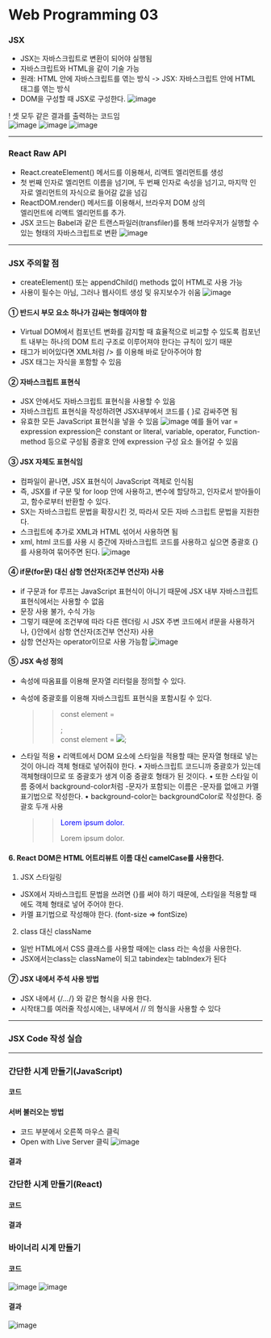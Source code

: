 # Web Programming 03

### JSX
- JSX는 자바스크립트로 변환이 되어야 실행됨
- 자바스크립트와 HTML을 같이 기술 가능
- 원래: HTML 안에 자바스크립트를 엮는 방식 -> JSX: 자바스크립트 안에 HTML 태그를 엮는 방식
- DOM을 구성할 때 JSX로 구성한다.
![image](https://github.com/Gnyo/React/assets/102850495/83ff0565-b94d-4714-a9ac-a5568b089c36)

! 셋 모두 같은 결과를 출력하는 코드임</br>
![image](https://github.com/Gnyo/React/assets/102850495/971c12e4-ad59-4d5b-9394-49c6696aa5a8)
![image](https://github.com/Gnyo/React/assets/102850495/cad02242-077d-4524-8554-d46712b0ac66)
![image](https://github.com/Gnyo/React/assets/102850495/eda025a3-ac65-4ad0-b606-423b81352578)

---

### React Raw API
- React.createElement() 메서드를 이용해서, 리액트 엘리먼트를 생성
- 첫 번째 인자로 엘리먼트 이름을 넘기며, 두 번째 인자로 속성을 넘기고, 마지막 인자로 엘리먼트의 자식으로
들어갈 값을 넘김
- ReactDOM.render() 메서드를 이용해서, 브라우저 DOM 상의 <div> 엘리먼트에 리액트 엘리먼트를 추가.
- JSX 코드는 Babel과 같은 트랜스파일러(transfiler)를 통해 브라우저가 실행할 수 있는 형태의 자바스크립트로
변환
![image](https://github.com/Gnyo/React/assets/102850495/fd3f4b7b-a7ea-400d-874d-f1ad31d91a41)

---

### JSX 주의할 점
- createElement() 또는 appendChild() methods 없이 HTML로 사용 가능
- 사용이 필수는 아님, 그러나 웹사이트 생성 및 유지보수가 쉬움
![image](https://github.com/Gnyo/React/assets/102850495/c90bab08-e5d6-4f88-abf1-bceffea59baf)

#### ① 반드시 부모 요소 하나가 감싸는 형태여야 함
- Virtual DOM에서 컴포넌트 변화를 감지할 때 효율적으로 비교할 수 있도록 컴포넌트 내부는 하나의 DOM 트리 구조로 이루어져야 한다는 규칙이 있기 때문
- 태그가 비어있다면 XML처럼 /> 를 이용해 바로 닫아주어야 함
- JSX 태그는 자식을 포함할 수 있음

#### ② 자바스크립트 표현식
- JSX 안에서도 자바스크립트 표현식을 사용할 수 있음
- 자바스크립트 표현식을 작성하려면 JSX내부에서 코드를 { }로 감싸주면 됨
- 유효한 모든 JavaScript 표현식을 넣을 수 있음
![image](https://github.com/Gnyo/React/assets/102850495/59e8c527-4d70-435e-89d0-13041b7b9981)
예를 들어 var = expression
expression은 constant or literal, variable, operator, Function-method 등으로 구성됨
중괄호 안에 expression 구성 요소 들어갈 수 있음

#### ③ JSX 자체도 표현식임
- 컴파일이 끝나면, JSX 표현식이 JavaScript 객체로 인식됨
- 즉, JSX를 if 구문 및 for loop 안에 사용하고, 변수에 할당하고, 인자로서 받아들이고, 함수로부터 반환할 수 있다.
- SX는 자바스크립트 문법을 확장시킨 것, 따라서 모든 자바 스크립트 문법을 지원한다.
- 스크립트에 추가로 XML과 HTML 섞어서 사용하면 됨
- xml, html 코드를 사용 시 중간에 자바스크립트 코드를 사용하고 싶으면 중괄호 {}를 사용하여 묶어주면 된다.
![image](https://github.com/Gnyo/React/assets/102850495/aba0fead-5b13-4488-a434-ee75dc199030)

#### ④ if문(for문) 대신 삼항 연산자(조건부 연산자) 사용
- if 구문과 for 루프는 JavaScript 표현식이 아니기 때문에 JSX 내부 자바스크립트 표현식에서는 사용할 수 없음
- 문장 사용 불가, 수식 가능
- 그렇기 때문에 조건부에 따라 다른 렌더링 시 JSX 주변 코드에서 if문을 사용하거나, {}안에서 삼항 연산자(조건부 연산자) 사용
- 삼항 연산자는 operator이므로 사용 가능함
![image](https://github.com/Gnyo/React/assets/102850495/e476c6a3-ae74-4484-ab12-12fa8722b4cc)

#### ⑤ JSX 속성 정의
- 속성에 따옴표를 이용해 문자열 리터럴을 정의할 수 있다.
- 속성에 중괄호를 이용해 자바스크립트 표현식을 포함시킬 수 있다.
  >> const element = <div tabIndex="0"></div>;</br>
  >> const element = <img src={user.avatarUrl}></img>;

- 스타일 적용
• 리액트에서 DOM 요소에 스타일을 적용할 때는 문자열 형태로 넣는 것이 아니라 객체 형태로 넣어줘야 한다.
• 자바스크립트 코드니까 중괄호가 있는데 객체형태이므로 또 중괄호가 생겨 이중 중괄호 형태가 된 것이다.
• 또한 스타일 이름 중에서 background-color처럼 -문자가 포함되는 이름은 -문자를 없애고 카멜 표기법으로 작성한다.
• background-color는 backgroundColor로 작성한다.
중괄호 두개 사용
  >> <p style="color: blue">Lorem ipsum dolor.</p>
  >> <p style={{color: blue}}>Lorem ipsum dolor.</p>

#### 6. React DOM은 HTML 어트리뷰트 이름 대신 camelCase를 사용한다.
1. JSX 스타일링
- JSX에서 자바스크립트 문법을 쓰려면 {}를 써야 하기 때문에, 스타일을 적용할 때에도 객체 형태로 넣어 주어야 한다.
- 카멜 표기법으로 작성해야 한다. (font-size => fontSize)
2. class 대신 className
- 일반 HTML에서 CSS 클래스를 사용할 때에는 class 라는 속성을 사용한다.
- JSX에서는class는 className이 되고 tabindex는 tabIndex가 된다

#### ⑦ JSX 내에서 주석 사용 방법
- JSX 내에서 {/*…*/} 와 같은 형식을 사용 한다.
- 시작태그를 여러줄 작성시에는, 내부에서 // 의 형식을 사용할 수 있다

--- 

### JSX Code 작성 실습

---

### 간단한 시계 만들기(JavaScript)
#### 코드

#### 서버 불러오는 방법
- 코드 부분에서 오른쪽 마우스 클릭
- Open with Live Server 클릭
![image](https://github.com/Gnyo/React/assets/102850495/6b62f5e3-a0c2-4c4c-961a-e5f7c2a164ce)

#### 결과

### 간단한 시계 만들기(React)
#### 코드


#### 결과

### 바이너리 시계 만들기
#### 코드
![image](https://github.com/Gnyo/React/assets/102850495/50a866d5-060f-4490-88b9-d6a04ade830a)
![image](https://github.com/Gnyo/React/assets/102850495/6b68b405-7a57-4a2d-9f87-5ce7353855fd)

#### 결과
![image](https://github.com/Gnyo/React/assets/102850495/09e68d41-8e39-4420-96c4-3ee5848eba0c)
